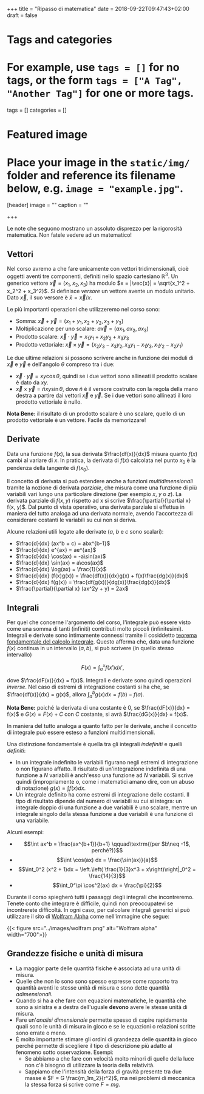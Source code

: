 +++
title = "Ripasso di matematica"
date = 2018-09-22T09:47:43+02:00
draft = false

# Tags and categories
# For example, use `tags = []` for no tags, or the form `tags = ["A Tag", "Another Tag"]` for one or more tags.
tags = []
categories = []

# Featured image
# Place your image in the `static/img/` folder and reference its filename below, e.g. `image = "example.jpg"`.
[header]
image = ""
caption = ""

+++

Le note che seguono mostrano un assoluto disprezzo per la rigorosità matematica. Non fatele vedere ad un matematico!

## Vettori

Nel corso avremo a che fare unicamente con vettori tridimensionali, cioè oggetti aventi tre componenti, definiti nello spazio cartesiano $\mathbb{R}^3$. Un generico vettore $\vec{x} = (x_1, x_2, x_3)$ ha modulo $x = |\vec{x}| = \sqrt{x_1^2 + x_2^2 + x_3^2}$. Si definisce *versore* un vettore avente un modulo unitario. Dato $\vec{x}$, il suo versore è $\hat{x} = \vec{x} / x$.

Le più importanti operazioni che utilizzeremo nel corso sono:

* Somma: $\vec{x} + \vec{y} = (x_1 + y_1, x_2 + y_2, x_3 + y_3)$
* Moltiplicazione per uno scalare: $a\vec{x} = (ax_1, ax_2, ax_3)$
* Prodotto scalare: $\vec{x} \cdot \vec{y} = x_1y_1 + x_2y_2 + x_3y_3$
* Prodotto vettoriale: $\vec{x} \times \vec{y} = (x_2y_3 - x_3y_2, x_3y_1 - x_1y_3, x_1y_2 - x_2y_1)$

Le due ultime relazioni si possono scrivere anche in funzione dei moduli di $\vec{x}$ e $\vec{y}$ e dell'angolo $\theta$ compreso tra i due:

* $\vec{x} \cdot \vec{y} = xy\cos{\theta}$, quindi se i due vettori sono allineati il prodotto scalare è dato da $xy$.
* $\vec{x} \times \vec{y} = \hat{n} xy\sin{\theta}$, dove $\hat{n}$ è il versore costruito con la regola della mano destra a partire dai vettori $\vec{x}$ e $\vec{y}$. Se i due vettori sono allineati il loro prodotto vettoriale è nullo.

**Nota Bene:** il risultato di un prodotto scalare è uno scalare, quello di un prodotto vettoriale è un vettore. Facile da memorizzare!

## Derivate

Data una funzione $f(x)$, la sua derivata $\frac{df(x)}{dx}$ misura quanto $f(x)$ cambi al variare di $x$. In pratica, la derivata di $f(x)$ calcolata nel punto $x_0$ è la pendenza della tangente di $f(x_0)$.

Il concetto di derivata si può estendere anche a funzioni *multidimensionali* tramite la nozione di derivata *parziale*, che misura come una funzione di più variabili vari lungo una particolare direzione (per esempio $x$, $y$ o $z$). La derivata parziale di $f(x, y)$ rispetto ad x si scrive $\frac{\partial}{\partial x} f(x, y)$. Dal punto di vista operativo, una derivata parziale si effettua in maniera del tutto analoga ad una derivata normale, avendo l'accortezza di considerare costanti le variabili su cui non si deriva. 

Alcune relazioni utili legate alle derivate (*a*, *b* e *c* sono scalari):

* $\frac{d}{dx} (ax^b + c) = abx^{b-1}$
* $\frac{d}{dx} e^{ax} = ae^{ax}$
* $\frac{d}{dx} \cos(ax) = -a\sin(ax)$
* $\frac{d}{dx} \sin(ax) = a\cos(ax)$
* $\frac{d}{dx} \log(ax) = \frac{1}{x}$
* $\frac{d}{dx} (f(x)g(x)) = \frac{df(x)}{dx}g(x) + f(x)\frac{dg(x)}{dx}$
* $\frac{d}{dx} f(g(x)) = \frac{df(g(x))}{dg(x)}\frac{dg(x)}{dx}$
* $\frac{\partial}{\partial x} (ax^2y + y) = 2ax$

## Integrali

Per quel che concerne l'argomento del corso, l'integrale può essere visto come una somma di tanti (infiniti) contributi molto piccoli (infinitesimi). Integrali e derivate sono intimamente connessi tramite il cosiddetto [teorema fondamentale del calcolo integrale](https://it.wikipedia.org/wiki/Teorema_fondamentale_del_calcolo_integrale). Questo afferma che, data una funzione $f(x)$ continua in un intervallo $(a, b)$, si può scrivere (in quello stesso intervallo) 

$$F(x) = \int_a^x f(x') dx',$$

dove $\frac{dF(x)}{dx} = f(x)$. Integrali e derivate sono quindi operazioni *inverse*. Nel caso di estremi di integrazione costanti si ha che, se $\frac{df(x)}{dx} = g(x)$, allora $\int_a^b g(x) dx = f(b) - f(a)$. 

**Nota Bene:** poiché la derivata di una costante è 0, se $\frac{dF(x)}{dx} = f(x)$ e $G(x) = F(x) + C$ con $C$ costante, si avrà $\frac{dG(x)}{dx} = f(x)$.

In maniera del tutto analoga a quanto fatto per le derivate, anche il concetto di integrale può essere esteso a funzioni multidimensionali.

Una distinzione fondamentale è quella tra gli integrali *indefiniti* e quelli *definiti*:

* In un integrale indefinito le variabili figurano negli estremi di integrazione o non figurano affatto. Il risultato di un'integrazione indefinita di una funzione a $N$ variabili è anch'esso una funzione ad $N$ variabili. Si scrive quindi (impropriamente o, come i matematici amano dire, con un abuso di notazione) $g(x) = \int f(x) dx$.
* Un integrale definito ha come estremi di integrazione delle costanti. Il tipo di risultato dipende dal numero di variabili su cui si integra: un integrale doppio di una funzione a due variabili è uno scalare, mentre un integrale singolo della stessa funzione a due variabili è una funzione di una variabile.

Alcuni esempi:

* $$\int ax^b = \frac{ax^{b+1}}{b+1} \qquad\textrm{(per $b\neq -1$, perché?)}$$
* $$\int \cos(ax) dx = \frac{\sin(ax)}{a}$$
* $$\int_0^2 (x^2 + 1)dx = \left.\left( \frac{1}{3}x^3 + x\right)\right|_0^2 = \frac{14}{3}$$
* $$\int_0^\pi \cos^2(ax) dx = \frac{\pi}{2}$$

Durante il corso spiegherò tutti i passaggi degli integrali che incontreremo. Tenete conto che integrare è difficile, quindi non preoccupatevi se incontrerete difficoltà. In ogni caso, per calcolare integrali generici si può utilizzare il sito di [Wolfram Alpha](http://www.wolframalpha.com) come nell'immagine che segue:

{{< figure src="../images/wolfram.png" alt="Wolfram alpha" width="700">}}

## Grandezze fisiche e unità di misura

* La maggior parte delle quantità fisiche è associata ad una unità di misura.
* Quelle che non lo sono sono spesso espresse come rapporto tra quantità aventi le stesse unità di misura e sono dette quantità *adimensionali*.
* Quando si ha a che fare con equazioni matematiche, le quantità che sono a sinistra e a destra dell'uguale **devono** avere le stesse unità di misura.
* Fare un'*analisi dimensionale* permette spesso di capire rapidamente quali sono le unità di misura in gioco e se le equazioni o relazioni scritte sono errate o meno.
* È molto importante stimare gli ordini di grandezza delle quantità in gioco perché permette di scegliere il tipo di descrizione più adatto al fenomeno sotto osservazione. Esempi:
	* Se abbiamo a che fare con velocità molto minori di quelle della luce non c'è bisogno di utilizzare la teoria della relatività.
	* Sappiamo che l'intensità della forza di gravità presente tra due masse è $F = G \frac{m_1m_2}{r^2}$, ma nei problemi di meccanica la stessa forza si scrive come $F = mg$.
